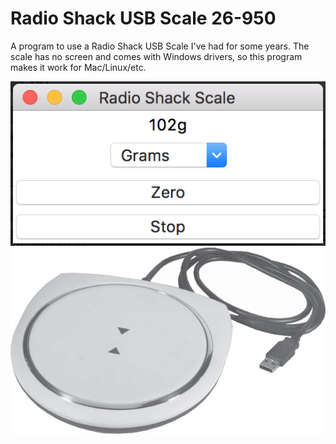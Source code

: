 # Radio Shack USB Scale 26-950

A program to use a Radio Shack USB Scale I've had for some years. The scale has no screen and comes with Windows drivers, so this program makes it work for Mac/Linux/etc.

![](ui.png)
![](scale.jpg)
